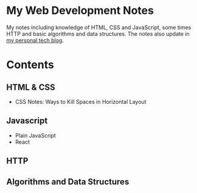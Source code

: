 # My Web Development Notes

My notes including knowledge of HTML, CSS and JavaScript, some times HTTP and basic algorithms and data structures.
The notes also update in [my personal tech blog](natsunoyoru97.github.io/main).

# Contents

## HTML & CSS

* CSS Notes: Ways to Kill Spaces in Horizontal Layout
## Javascript

- Plain JavaScript
- React

## HTTP

## Algorithms and Data Structures
